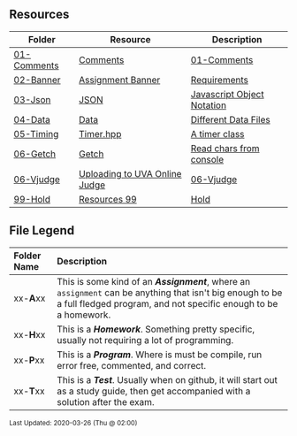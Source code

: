 ## Resources
| Folder | Resource | Description|
 | ------------|------------|------------|
 | [01-Comments](https://github.com/rugbyprof/3013-Algorithms/tree/master/Resources/01-Comments) | [ Comments](https://github.com/rugbyprof/3013-Algorithms/tree/master/Resources/01-Comments) | [01-Comments](https://github.com/rugbyprof/3013-Algorithms/tree/master/Resources/01-Comments) | [ Example Program Comment Block](https://github.com/rugbyprof/3013-Algorithms/tree/master/Resources/01-Comments) | [01-Comments](https://github.com/rugbyprof/3013-Algorithms/tree/master/Resources/01-Comments) | [ Acceptable](https://github.com/rugbyprof/3013-Algorithms/tree/master/Resources/01-Comments) | [01-Comments](https://github.com/rugbyprof/3013-Algorithms/tree/master/Resources/01-Comments) | [ OR](https://github.com/rugbyprof/3013-Algorithms/tree/master/Resources/01-Comments) | [01-Comments](https://github.com/rugbyprof/3013-Algorithms/tree/master/Resources/01-Comments) | [ Program Comment Template:](https://github.com/rugbyprof/3013-Algorithms/tree/master/Resources/01-Comments) | [01-Comments](https://github.com/rugbyprof/3013-Algorithms/tree/master/Resources/01-Comments) | [ Program Comment Example:](https://github.com/rugbyprof/3013-Algorithms/tree/master/Resources/01-Comments) | [01-Comments](https://github.com/rugbyprof/3013-Algorithms/tree/master/Resources/01-Comments) | [ Class Comment](https://github.com/rugbyprof/3013-Algorithms/tree/master/Resources/01-Comments) | [01-Comments](https://github.com/rugbyprof/3013-Algorithms/tree/master/Resources/01-Comments) | [ Class Comment Template:](https://github.com/rugbyprof/3013-Algorithms/tree/master/Resources/01-Comments) | [01-Comments](https://github.com/rugbyprof/3013-Algorithms/tree/master/Resources/01-Comments) | [ Class Comment Example:](https://github.com/rugbyprof/3013-Algorithms/tree/master/Resources/01-Comments) | [01-Comments](https://github.com/rugbyprof/3013-Algorithms/tree/master/Resources/01-Comments) | [ Function Comment](https://github.com/rugbyprof/3013-Algorithms/tree/master/Resources/01-Comments) | [01-Comments](https://github.com/rugbyprof/3013-Algorithms/tree/master/Resources/01-Comments) | [ Function Comment Example:](https://github.com/rugbyprof/3013-Algorithms/tree/master/Resources/01-Comments) | [01-Comments](https://github.com/rugbyprof/3013-Algorithms/tree/master/Resources/01-Comments) | [ Comments in General](https://github.com/rugbyprof/3013-Algorithms/tree/master/Resources/01-Comments) | [01-Comments](https://github.com/rugbyprof/3013-Algorithms/tree/master/Resources/01-Comments) | [ Style of Comments](https://github.com/rugbyprof/3013-Algorithms/tree/master/Resources/01-Comments) | [N/A](https://github.com/rugbyprof/3013-Algorithms/tree/master/Resources/01-Comments) |
 | [02-Banner](https://github.com/rugbyprof/3013-Algorithms/tree/master/Resources/02-Banner) | [ Assignment Banner ](https://github.com/rugbyprof/3013-Algorithms/tree/master/Resources/02-Banner) | [ Requirements](https://github.com/rugbyprof/3013-Algorithms/tree/master/Resources/02-Banner) | [02-Banner](https://github.com/rugbyprof/3013-Algorithms/tree/master/Resources/02-Banner) | [ Overview](https://github.com/rugbyprof/3013-Algorithms/tree/master/Resources/02-Banner) | [02-Banner](https://github.com/rugbyprof/3013-Algorithms/tree/master/Resources/02-Banner) | [ VSCode Plugin](https://github.com/rugbyprof/3013-Algorithms/tree/master/Resources/02-Banner) | [N/A](https://github.com/rugbyprof/3013-Algorithms/tree/master/Resources/02-Banner) |
 | [03-Json](https://github.com/rugbyprof/3013-Algorithms/tree/master/Resources/03-Json) | [ JSON ](https://github.com/rugbyprof/3013-Algorithms/tree/master/Resources/03-Json) | [ Javascript Object Notation](https://github.com/rugbyprof/3013-Algorithms/tree/master/Resources/03-Json) | [03-Json](https://github.com/rugbyprof/3013-Algorithms/tree/master/Resources/03-Json) | [ General](https://github.com/rugbyprof/3013-Algorithms/tree/master/Resources/03-Json) | [03-Json](https://github.com/rugbyprof/3013-Algorithms/tree/master/Resources/03-Json) | [ Some Simple Rules](https://github.com/rugbyprof/3013-Algorithms/tree/master/Resources/03-Json) | [03-Json](https://github.com/rugbyprof/3013-Algorithms/tree/master/Resources/03-Json) | [ Examples:](https://github.com/rugbyprof/3013-Algorithms/tree/master/Resources/03-Json) | [N/A](https://github.com/rugbyprof/3013-Algorithms/tree/master/Resources/03-Json) |
 | [04-Data](https://github.com/rugbyprof/3013-Algorithms/tree/master/Resources/04-Data) | [ Data ](https://github.com/rugbyprof/3013-Algorithms/tree/master/Resources/04-Data) | [ Different Data Files](https://github.com/rugbyprof/3013-Algorithms/tree/master/Resources/04-Data) | [04-Data](https://github.com/rugbyprof/3013-Algorithms/tree/master/Resources/04-Data) | [ Word Lists](https://github.com/rugbyprof/3013-Algorithms/tree/master/Resources/04-Data) | [04-Data](https://github.com/rugbyprof/3013-Algorithms/tree/master/Resources/04-Data) | [|      | File                                    |        Size |](https://github.com/rugbyprof/3013-Algorithms/tree/master/Resources/04-Data) | [04-Data](https://github.com/rugbyprof/3013-Algorithms/tree/master/Resources/04-Data) | [ Dictionary Files](https://github.com/rugbyprof/3013-Algorithms/tree/master/Resources/04-Data) | [04-Data](https://github.com/rugbyprof/3013-Algorithms/tree/master/Resources/04-Data) | [|      | File                                                  |    Size |](https://github.com/rugbyprof/3013-Algorithms/tree/master/Resources/04-Data) | [N/A](https://github.com/rugbyprof/3013-Algorithms/tree/master/Resources/04-Data) |
 | [05-Timing](https://github.com/rugbyprof/3013-Algorithms/tree/master/Resources/05-Timing) | [ Timer.hpp ](https://github.com/rugbyprof/3013-Algorithms/tree/master/Resources/05-Timing) | [ A timer class](https://github.com/rugbyprof/3013-Algorithms/tree/master/Resources/05-Timing) | [05-Timing](https://github.com/rugbyprof/3013-Algorithms/tree/master/Resources/05-Timing) | [ Usage](https://github.com/rugbyprof/3013-Algorithms/tree/master/Resources/05-Timing) | [05-Timing](https://github.com/rugbyprof/3013-Algorithms/tree/master/Resources/05-Timing) | [include <iostream>](https://github.com/rugbyprof/3013-Algorithms/tree/master/Resources/05-Timing) | [05-Timing](https://github.com/rugbyprof/3013-Algorithms/tree/master/Resources/05-Timing) | [include "Timer.hpp"](https://github.com/rugbyprof/3013-Algorithms/tree/master/Resources/05-Timing) | [N/A](https://github.com/rugbyprof/3013-Algorithms/tree/master/Resources/05-Timing) |
 | [06-Getch](https://github.com/rugbyprof/3013-Algorithms/tree/master/Resources/06-Getch) | [ Getch ](https://github.com/rugbyprof/3013-Algorithms/tree/master/Resources/06-Getch) | [ Read chars from console](https://github.com/rugbyprof/3013-Algorithms/tree/master/Resources/06-Getch) | [N/A](https://github.com/rugbyprof/3013-Algorithms/tree/master/Resources/06-Getch) |
 | [06-Vjudge](https://github.com/rugbyprof/3013-Algorithms/tree/master/Resources/06-Vjudge) | [ Uploading to UVA Online Judge](https://github.com/rugbyprof/3013-Algorithms/tree/master/Resources/06-Vjudge) | [06-Vjudge](https://github.com/rugbyprof/3013-Algorithms/tree/master/Resources/06-Vjudge) | [ Overview](https://github.com/rugbyprof/3013-Algorithms/tree/master/Resources/06-Vjudge) | [06-Vjudge](https://github.com/rugbyprof/3013-Algorithms/tree/master/Resources/06-Vjudge) | [ Registration and Overview](https://github.com/rugbyprof/3013-Algorithms/tree/master/Resources/06-Vjudge) | [06-Vjudge](https://github.com/rugbyprof/3013-Algorithms/tree/master/Resources/06-Vjudge) | [ Selecting A Problem](https://github.com/rugbyprof/3013-Algorithms/tree/master/Resources/06-Vjudge) | [06-Vjudge](https://github.com/rugbyprof/3013-Algorithms/tree/master/Resources/06-Vjudge) | [>**Note 1:** I hate stealing from any author, especially one who created such a great resource. I'm sure he would understand our dilemma this semester. I bought my own copy, and would encourage all of you to [purchase a copy](https://cpbook.net/CP3details). Its a great programming resource since it really concentrates on problem solving in general, not just competitive programming.](https://github.com/rugbyprof/3013-Algorithms/tree/master/Resources/06-Vjudge) | [06-Vjudge](https://github.com/rugbyprof/3013-Algorithms/tree/master/Resources/06-Vjudge) | [If you need to find a specific problem, they all have numbers (the ones we will use). So you can go [browse](https://onlinejudge.org/index.php?option=com_onlinejudge&Itemid=8) and find problems using the number to navigate folders, or you can go to [uHunt](https://uhunt.onlinejudge.org/) and put the number in a search form (see 1 on image).](https://github.com/rugbyprof/3013-Algorithms/tree/master/Resources/06-Vjudge) | [06-Vjudge](https://github.com/rugbyprof/3013-Algorithms/tree/master/Resources/06-Vjudge) | [This will bring up a link to the problem description (see 2 on image) which you can download and keep as a reference as your solving. It also give you basic stats and current "whats going on" with the problem (see 3 on image).](https://github.com/rugbyprof/3013-Algorithms/tree/master/Resources/06-Vjudge) | [06-Vjudge](https://github.com/rugbyprof/3013-Algorithms/tree/master/Resources/06-Vjudge) | [ Solving A Problem](https://github.com/rugbyprof/3013-Algorithms/tree/master/Resources/06-Vjudge) | [06-Vjudge](https://github.com/rugbyprof/3013-Algorithms/tree/master/Resources/06-Vjudge) | [ 11172 ](https://github.com/rugbyprof/3013-Algorithms/tree/master/Resources/06-Vjudge) | [ Relational Operator](https://github.com/rugbyprof/3013-Algorithms/tree/master/Resources/06-Vjudge) | [06-Vjudge](https://github.com/rugbyprof/3013-Algorithms/tree/master/Resources/06-Vjudge) | [ Input](https://github.com/rugbyprof/3013-Algorithms/tree/master/Resources/06-Vjudge) | [06-Vjudge](https://github.com/rugbyprof/3013-Algorithms/tree/master/Resources/06-Vjudge) | [ Output](https://github.com/rugbyprof/3013-Algorithms/tree/master/Resources/06-Vjudge) | [06-Vjudge](https://github.com/rugbyprof/3013-Algorithms/tree/master/Resources/06-Vjudge) | [ Sample Input](https://github.com/rugbyprof/3013-Algorithms/tree/master/Resources/06-Vjudge) | [06-Vjudge](https://github.com/rugbyprof/3013-Algorithms/tree/master/Resources/06-Vjudge) | [ Sample Output](https://github.com/rugbyprof/3013-Algorithms/tree/master/Resources/06-Vjudge) | [06-Vjudge](https://github.com/rugbyprof/3013-Algorithms/tree/master/Resources/06-Vjudge) | [ Coding The Problem](https://github.com/rugbyprof/3013-Algorithms/tree/master/Resources/06-Vjudge) | [06-Vjudge](https://github.com/rugbyprof/3013-Algorithms/tree/master/Resources/06-Vjudge) | [ Start](https://github.com/rugbyprof/3013-Algorithms/tree/master/Resources/06-Vjudge) | [06-Vjudge](https://github.com/rugbyprof/3013-Algorithms/tree/master/Resources/06-Vjudge) | [ Think](https://github.com/rugbyprof/3013-Algorithms/tree/master/Resources/06-Vjudge) | [06-Vjudge](https://github.com/rugbyprof/3013-Algorithms/tree/master/Resources/06-Vjudge) | [ Code](https://github.com/rugbyprof/3013-Algorithms/tree/master/Resources/06-Vjudge) | [06-Vjudge](https://github.com/rugbyprof/3013-Algorithms/tree/master/Resources/06-Vjudge) | [ Nuances](https://github.com/rugbyprof/3013-Algorithms/tree/master/Resources/06-Vjudge) | [06-Vjudge](https://github.com/rugbyprof/3013-Algorithms/tree/master/Resources/06-Vjudge) | [ Stdin](https://github.com/rugbyprof/3013-Algorithms/tree/master/Resources/06-Vjudge) | [06-Vjudge](https://github.com/rugbyprof/3013-Algorithms/tree/master/Resources/06-Vjudge) | [ main.cpp](https://github.com/rugbyprof/3013-Algorithms/tree/master/Resources/06-Vjudge) | [06-Vjudge](https://github.com/rugbyprof/3013-Algorithms/tree/master/Resources/06-Vjudge) | [1 include <iostream>](https://github.com/rugbyprof/3013-Algorithms/tree/master/Resources/06-Vjudge) | [06-Vjudge](https://github.com/rugbyprof/3013-Algorithms/tree/master/Resources/06-Vjudge) | [3 define endl "\n"](https://github.com/rugbyprof/3013-Algorithms/tree/master/Resources/06-Vjudge) | [06-Vjudge](https://github.com/rugbyprof/3013-Algorithms/tree/master/Resources/06-Vjudge) | [ infile](https://github.com/rugbyprof/3013-Algorithms/tree/master/Resources/06-Vjudge) | [06-Vjudge](https://github.com/rugbyprof/3013-Algorithms/tree/master/Resources/06-Vjudge) | [ Run in Visual Studio :(](https://github.com/rugbyprof/3013-Algorithms/tree/master/Resources/06-Vjudge) | [06-Vjudge](https://github.com/rugbyprof/3013-Algorithms/tree/master/Resources/06-Vjudge) | [ Run in Terminal](https://github.com/rugbyprof/3013-Algorithms/tree/master/Resources/06-Vjudge) | [06-Vjudge](https://github.com/rugbyprof/3013-Algorithms/tree/master/Resources/06-Vjudge) | [ Repl.it](https://github.com/rugbyprof/3013-Algorithms/tree/master/Resources/06-Vjudge) | [06-Vjudge](https://github.com/rugbyprof/3013-Algorithms/tree/master/Resources/06-Vjudge) | [ Start](https://github.com/rugbyprof/3013-Algorithms/tree/master/Resources/06-Vjudge) | [06-Vjudge](https://github.com/rugbyprof/3013-Algorithms/tree/master/Resources/06-Vjudge) | [ Stop](https://github.com/rugbyprof/3013-Algorithms/tree/master/Resources/06-Vjudge) | [06-Vjudge](https://github.com/rugbyprof/3013-Algorithms/tree/master/Resources/06-Vjudge) | [ Test Run](https://github.com/rugbyprof/3013-Algorithms/tree/master/Resources/06-Vjudge) | [06-Vjudge](https://github.com/rugbyprof/3013-Algorithms/tree/master/Resources/06-Vjudge) | [ Compile](https://github.com/rugbyprof/3013-Algorithms/tree/master/Resources/06-Vjudge) | [06-Vjudge](https://github.com/rugbyprof/3013-Algorithms/tree/master/Resources/06-Vjudge) | [ Testing Your Solution](https://github.com/rugbyprof/3013-Algorithms/tree/master/Resources/06-Vjudge) | [06-Vjudge](https://github.com/rugbyprof/3013-Algorithms/tree/master/Resources/06-Vjudge) | [ Go Debug](https://github.com/rugbyprof/3013-Algorithms/tree/master/Resources/06-Vjudge) | [06-Vjudge](https://github.com/rugbyprof/3013-Algorithms/tree/master/Resources/06-Vjudge) | [ Getting Data](https://github.com/rugbyprof/3013-Algorithms/tree/master/Resources/06-Vjudge) | [06-Vjudge](https://github.com/rugbyprof/3013-Algorithms/tree/master/Resources/06-Vjudge) | [ Pick a Set](https://github.com/rugbyprof/3013-Algorithms/tree/master/Resources/06-Vjudge) | [06-Vjudge](https://github.com/rugbyprof/3013-Algorithms/tree/master/Resources/06-Vjudge) | [ Use New Data](https://github.com/rugbyprof/3013-Algorithms/tree/master/Resources/06-Vjudge) | [06-Vjudge](https://github.com/rugbyprof/3013-Algorithms/tree/master/Resources/06-Vjudge) | [ Check New Output](https://github.com/rugbyprof/3013-Algorithms/tree/master/Resources/06-Vjudge) | [06-Vjudge](https://github.com/rugbyprof/3013-Algorithms/tree/master/Resources/06-Vjudge) | [ Uploading Solution](https://github.com/rugbyprof/3013-Algorithms/tree/master/Resources/06-Vjudge) | [06-Vjudge](https://github.com/rugbyprof/3013-Algorithms/tree/master/Resources/06-Vjudge) | [ Start Submission](https://github.com/rugbyprof/3013-Algorithms/tree/master/Resources/06-Vjudge) | [06-Vjudge](https://github.com/rugbyprof/3013-Algorithms/tree/master/Resources/06-Vjudge) | [ Do Submission](https://github.com/rugbyprof/3013-Algorithms/tree/master/Resources/06-Vjudge) | [06-Vjudge](https://github.com/rugbyprof/3013-Algorithms/tree/master/Resources/06-Vjudge) | [ Confirm Submission](https://github.com/rugbyprof/3013-Algorithms/tree/master/Resources/06-Vjudge) | [06-Vjudge](https://github.com/rugbyprof/3013-Algorithms/tree/master/Resources/06-Vjudge) | [ Submission Results](https://github.com/rugbyprof/3013-Algorithms/tree/master/Resources/06-Vjudge) | [N/A](https://github.com/rugbyprof/3013-Algorithms/tree/master/Resources/06-Vjudge) |
 | [99-Hold](https://github.com/rugbyprof/3013-Algorithms/tree/master/Resources/99-Hold) | [ Resources 99](https://github.com/rugbyprof/3013-Algorithms/tree/master/Resources/99-Hold) | [Hold ](https://github.com/rugbyprof/3013-Algorithms/tree/master/Resources/99-Hold) | [ No Description](https://github.com/rugbyprof/3013-Algorithms/tree/master/Resources/99-Hold) | [N/A](https://github.com/rugbyprof/3013-Algorithms/tree/master/Resources/99-Hold) |

    
## File Legend

| Folder Name | Description |
|:-----------|:-------------|
|xx-**A**xx | This is some kind of an ***Assignment***, where an `assignment` can be anything that isn't big enough to be a full fledged program, and not specific enough to be a homework. |
|xx-**H**xx | This is a ***Homework***. Something pretty specific, usually not requiring a lot of programming. |
|xx-**P**xx | This is a ***Program***. Where is must be compile, run error free, commented, and correct. |
|xx-**T**xx | This is a ***Test***. Usually when on github, it will start out as a study guide, then get accompanied with a solution after the exam. |

    
<sup>Last Updated: 2020-03-26 (Thu @ 02:00)</sup>